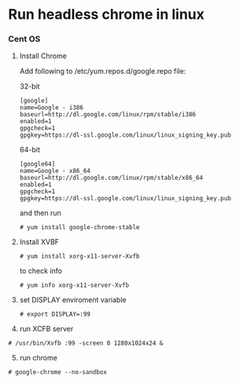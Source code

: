 # Run headless chrome in linux

### Cent OS

1. Install Chrome 

    Add following to /etc/yum.repos.d/google.repo file:
    
    32-bit
    ```
    [google]
    name=Google - i386
    baseurl=http://dl.google.com/linux/rpm/stable/i386
    enabled=1
    gpgcheck=1
    gpgkey=https://dl-ssl.google.com/linux/linux_signing_key.pub
    ```
    64-bit
    ```
    [google64]
    name=Google - x86_64
    baseurl=http://dl.google.com/linux/rpm/stable/x86_64
    enabled=1
    gpgcheck=1
    gpgkey=https://dl-ssl.google.com/linux/linux_signing_key.pub
    ```
    
    and then run 
    
    ```
    # yum install google-chrome-stable
    ```
    
2. Install XVBF
  
    ```  
    # yum install xorg-x11-server-Xvfb
    ```
    
    to check info
    
    ```  
    # yum info xorg-x11-server-Xvfb
    ```

3. set DISPLAY enviroment variable
    
    ```
    # export DISPLAY=:99
    ```
4. run XCFB server

  ```
  # /usr/bin/Xvfb :99 -screen 0 1280x1024x24 &
  ```

5. run chrome 
  
  ```
  # google-chrome --no-sandbox
  ```
